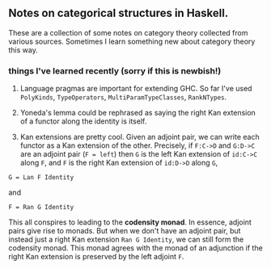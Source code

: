 ## Notes on categorical structures in Haskell.

These are a collection of some notes on category theory collected from various sources. Sometimes I learn something new about category theory this way.

### things I've learned recently (sorry if this is newbish!)

1) Language pragmas are important for extending GHC. So far I've used `PolyKinds`, `TypeOperators`, `MultiParamTypeClasses`, `RankNTypes`.

2) Yoneda's lemma could be rephrased as saying the right Kan extension of a functor along the identity is itself.

3) Kan extensions are pretty cool. Given an adjoint pair, we can write each functor as a Kan extension of the other. Precisely, if `F:C->D` and `G:D->C` are an adjoint pair (`F = left`) then `G` is the left Kan extension of `id:C->C` along `F`, and `F` is the right Kan extension of `id:D->D` along `G`,

`G = Lan F Identity`

and

`F = Ran G Identity`

This all conspires to leading to the **codensity monad**. In essence, adjoint pairs give rise to monads. But when we don't have an adjoint pair, but instead just a right Kan extension `Ran G Identity`, we can still form the codensity monad. This monad agrees with the monad of an adjunction if the right Kan extension is preserved by the left adjoint `F`.